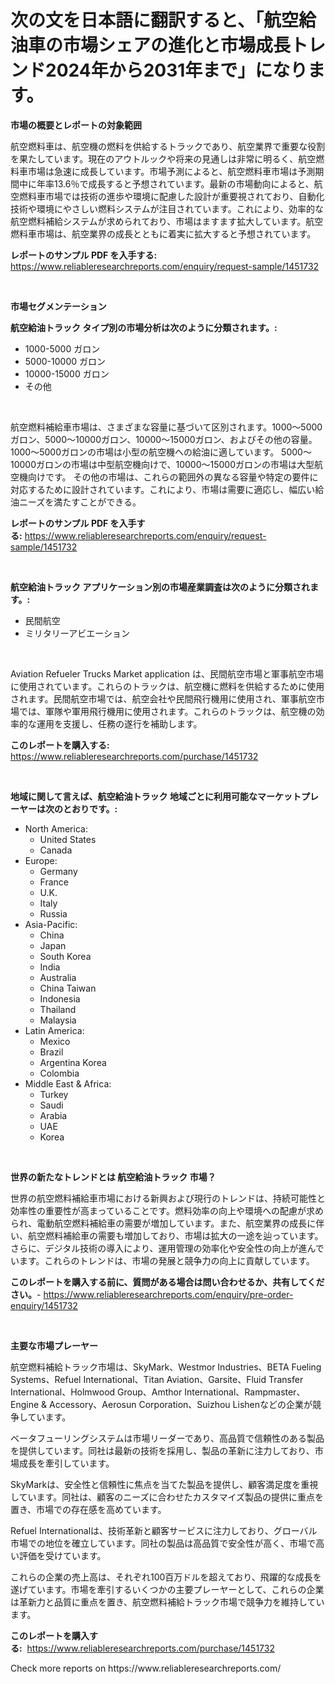 <p><h1>次の文を日本語に翻訳すると、「航空給油車の市場シェアの進化と市場成長トレンド2024年から2031年まで」になります。</h1></p><p><strong>市場の概要とレポートの対象範囲</strong></p>
<p><p>航空燃料車は、航空機の燃料を供給するトラックであり、航空業界で重要な役割を果たしています。現在のアウトルックや将来の見通しは非常に明るく、航空燃料車市場は急速に成長しています。市場予測によると、航空燃料車市場は予測期間中に年率13.6％で成長すると予想されています。最新の市場動向によると、航空燃料車市場では技術の進歩や環境に配慮した設計が重要視されており、自動化技術や環境にやさしい燃料システムが注目されています。これにより、効率的な航空燃料補給システムが求められており、市場はますます拡大しています。航空燃料車市場は、航空業界の成長とともに着実に拡大すると予想されています。</p></p>
<p><strong>レポートのサンプル PDF を入手する:</strong> <a href="https://www.reliableresearchreports.com/enquiry/request-sample/1451732">https://www.reliableresearchreports.com/enquiry/request-sample/1451732</a></p>
<p>&nbsp;</p>
<p><strong>市場セグメンテーション</strong></p>
<p><strong>航空給油トラック タイプ別の市場分析は次のように分類されます。:</strong></p>
<p><ul><li>1000-5000 ガロン</li><li>5000-10000 ガロン</li><li>10000-15000 ガロン</li><li>その他</li></ul></p>
<p>&nbsp;</p>
<p><p>航空燃料補給車市場は、さまざまな容量に基づいて区別されます。1000〜5000ガロン、5000〜10000ガロン、10000〜15000ガロン、およびその他の容量。 1000〜5000ガロンの市場は小型の航空機への給油に適しています。 5000〜10000ガロンの市場は中型航空機向けで、10000〜15000ガロンの市場は大型航空機向けです。 その他の市場は、これらの範囲外の異なる容量や特定の要件に対応するために設計されています。これにより、市場は需要に適応し、幅広い給油ニーズを満たすことができる。</p></p>
<p><strong>レポートのサンプル PDF を入手する:</strong>&nbsp;<a href="https://www.reliableresearchreports.com/enquiry/request-sample/1451732">https://www.reliableresearchreports.com/enquiry/request-sample/1451732</a></p>
<p>&nbsp;</p>
<p><strong> 航空給油トラック アプリケーション別の市場産業調査は次のように分類されます。:</strong></p>
<p><ul><li>民間航空</li><li>ミリタリーアビエーション</li></ul></p>
<p>&nbsp;</p>
<p><p>Aviation Refueler Trucks Market application は、民間航空市場と軍事航空市場に使用されています。これらのトラックは、航空機に燃料を供給するために使用されます。民間航空市場では、航空会社や民間飛行機用に使用され、軍事航空市場では、軍隊や軍用飛行機用に使用されます。これらのトラックは、航空機の効率的な運用を支援し、任務の遂行を補助します。</p></p>
<p><strong>このレポートを購入する:</strong>&nbsp; <a href="https://www.reliableresearchreports.com/purchase/1451732">https://www.reliableresearchreports.com/purchase/1451732</a></p>
<p>&nbsp;</p>
<p><strong>地域に関して言えば、航空給油トラック 地域ごとに利用可能なマーケットプレーヤーは次のとおりです。:</strong></p>
<p><ul>
    <li>
        North America:
        <ul>
            <li>United States</li>
            <li>Canada</li>
        </ul>
    </li>
    <li>
        Europe:
        <ul>
            <li>Germany</li>
            <li>France</li>
            <li>U.K.</li>
            <li>Italy</li>
            <li>Russia</li>
        </ul>
    </li>
    <li>
        Asia-Pacific:
        <ul>
            <li>China</li>
            <li>Japan</li>
            <li>South Korea</li>
            <li>India</li>
            <li>Australia</li>
            <li>China Taiwan</li>
            <li>Indonesia</li>
            <li>Thailand</li>
            <li>Malaysia</li>
        </ul>
    </li>
    <li>
        Latin America:
        <ul>
            <li>Mexico</li>
            <li>Brazil</li>
            <li>Argentina Korea</li>
            <li>Colombia</li>
        </ul>
    </li>
    <li>
        Middle East & Africa:
        <ul>
            <li>Turkey</li>
            <li>Saudi</li>
            <li>Arabia</li>
            <li>UAE</li>
            <li>Korea</li>
        </ul>
    </li>
    </ul></p>
<p>&nbsp;</p>
<p><strong>世界の新たなトレンドとは 航空給油トラック 市場？</strong></p>
<p><p>世界の航空燃料補給車市場における新興および現行のトレンドは、持続可能性と効率性の重要性が高まっていることです。燃料効率の向上や環境への配慮が求められ、電動航空燃料補給車の需要が増加しています。また、航空業界の成長に伴い、航空燃料補給車の需要も増加しており、市場は拡大の一途を辿っています。さらに、デジタル技術の導入により、運用管理の効率化や安全性の向上が進んでいます。これらのトレンドは、市場の発展と競争力の向上に貢献しています。</p></p>
<p><strong>このレポートを購入する前に、質問がある場合は問い合わせるか、共有してください。</strong>- <a href="https://www.reliableresearchreports.com/enquiry/pre-order-enquiry/1451732">https://www.reliableresearchreports.com/enquiry/pre-order-enquiry/1451732</a></p>
<p>&nbsp;</p>
<p><strong>主要な市場プレーヤー</strong></p>
<p><p>航空燃料補給トラック市場は、SkyMark、Westmor Industries、BETA Fueling Systems、Refuel International、Titan Aviation、Garsite、Fluid Transfer International、Holmwood Group、Amthor International、Rampmaster、Engine & Accessory、Aerosun Corporation、Suizhou Lishenなどの企業が競争しています。</p><p>ベータフューリングシステムは市場リーダーであり、高品質で信頼性のある製品を提供しています。同社は最新の技術を採用し、製品の革新に注力しており、市場成長を牽引しています。</p><p>SkyMarkは、安全性と信頼性に焦点を当てた製品を提供し、顧客満足度を重視しています。同社は、顧客のニーズに合わせたカスタマイズ製品の提供に重点を置き、市場での存在感を高めています。</p><p>Refuel Internationalは、技術革新と顧客サービスに注力しており、グローバル市場での地位を確立しています。同社の製品は高品質で安全性が高く、市場で高い評価を受けています。</p><p>これらの企業の売上高は、それぞれ100百万ドルを超えており、飛躍的な成長を遂げています。市場を牽引するいくつかの主要プレーヤーとして、これらの企業は革新力と品質に重点を置き、航空燃料補給トラック市場で競争力を維持しています。</p></p>
<p><strong>このレポートを購入する:</strong>&nbsp;&nbsp;<a href="https://www.reliableresearchreports.com/purchase/1451732">https://www.reliableresearchreports.com/purchase/1451732</a></p>
<p>Check more reports on https://www.reliableresearchreports.com/</p>